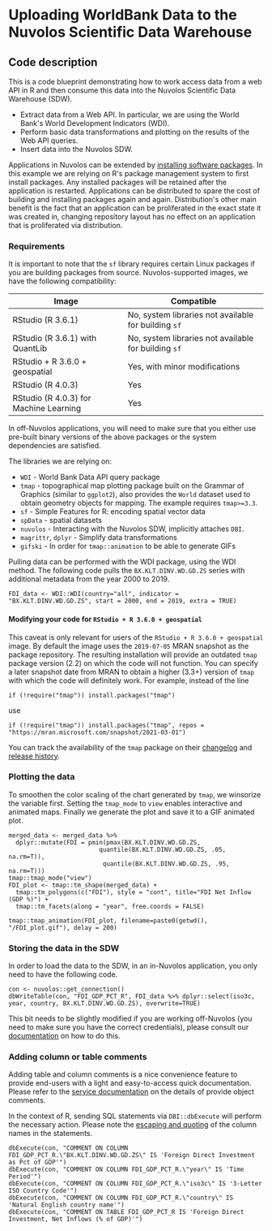 # Uploading WorldBank Data to the Nuvolos Scientific Data Warehouse

## Code description

This is a code blueprint demonstrating how to work access data from a web API in R and then consume this data into the Nuvolos Scientific Data Warehouse (SDW).

* Extract data from a Web API. In particular, we are using the World Bank's World Development Indicators (WDI).
* Perform basic data transformations and plotting on the results of the Web API queries.
* Insert data into the Nuvolos SDW.

Applications in Nuvolos can be extended by [installing software packages](https://docs.nuvolos.cloud/getting-started/work-with-applications/install-a-software-package). In this example we are relying on R's package management system to first install packages. Any installed packages will be retained after the application is restarted. Applications can be distributed to spare the cost of building and installing packages again and again. Distribution's other main benefit is the fact that an application can be proliferated in the exact state it was created in, changing repository layout has no effect on an application that is proliferated via distribution.

### Requirements

It is important to note that the `sf` library requires certain Linux packages if you are building packages from source. Nuvolos-supported images, we have the following compatibility:

| Image      | Compatible |
| ----------- | ----------- |
| RStudio (R 3.6.1)      | No, system libraries not available for building `sf`      |
| RStudio (R 3.6.1) with QuantLib | No, system libraries not available for building `sf`       |
| RStudio + R 3.6.0 + geospatial   | Yes, with minor modifications        |
| RStudio (R 4.0.3) | Yes |
| RStudio (R 4.0.3) for Machine Learning | Yes |

In off-Nuvolos applications, you will need to make sure that you either use pre-built binary versions of the above packages or the system dependencies are satisfied. 

The libraries we are relying on:
* `WDI` - World Bank Data API query package
* `tmap` - topographical map plotting package built on the Grammar of Graphics (similar to `ggplot2`), also provides the `World` dataset used to obtain geometry objects for mapping. The example requires `tmap>=3.3`.
* `sf` - Simple Features for R: encoding spatial vector data
* `spData` - spatial datasets
* `nuvolos` - Interacting with the Nuvolos SDW, implicitly attaches `DBI`.
* `magrittr`, `dplyr` - Simplify data transformations
* `gifski` - In order for `tmap::animation` to be able to generate GIFs

Pulling data can be performed with the WDI package, using the WDI method. The following code pulls the `BX.KLT.DINV.WD.GD.ZS` series with additional metadata from the year 2000 to 2019.

```
FDI_data <- WDI::WDI(country="all", indicator = "BX.KLT.DINV.WD.GD.ZS", start = 2000, end = 2019, extra = TRUE)
```

#### Modifying your code for `RStudio + R 3.6.0 + geospatial`

This caveat is only relevant for users of the `RStudio + R 3.6.0 + geospatial` image. By default the image uses the `2019-07-05` MRAN snapshot as the package repository. The resulting installation will provide an outdated `tmap` package version (2.2) on which the code will not function. You can specify a later snapshot date from MRAN to obtain a higher (3.3+) version of `tmap` with which the code will definitely work. For example, instead of the line

```
if (!require("tmap")) install.packages("tmap")
```

use

```
if (!require("tmap")) install.packages("tmap", repos = "https://mran.microsoft.com/snapshot/2021-03-01")
```
 
You can track the availability of the `tmap` package on their [changelog](https://github.com/mtennekes/tmap/blob/master/NEWS) and [release history](https://cran.r-project.org/src/contrib/Archive/tmap/).

### Plotting the data

To smoothen the color scaling of the chart generated by `tmap`, we winsorize the variable first. Setting the `tmap_mode` to `view` enables interactive and animated maps. Finally we generate the plot and save it to a GIF animated plot.

```
merged_data <- merged_data %>% 
  dplyr::mutate(FDI = pmin(pmax(BX.KLT.DINV.WD.GD.ZS, 
                         quantile(BX.KLT.DINV.WD.GD.ZS, .05, na.rm=T)), 
                          quantile(BX.KLT.DINV.WD.GD.ZS, .95, na.rm=T)))
tmap::tmap_mode("view")
FDI_plot <- tmap::tm_shape(merged_data) + 
  tmap::tm_polygons(c("FDI"), style = "cont", title="FDI Net Inflow (GDP %)") +
  tmap::tm_facets(along = "year", free.coords = FALSE)

tmap::tmap_animation(FDI_plot, filename=paste0(getwd(), "/FDI_plot.gif"), delay = 200)
```

### Storing the data in the SDW

In order to load the data to the SDW, in an in-Nuvolos application, you only need to have the following code.

```
con <- nuvolos::get_connection()
dbWriteTable(con, "FDI_GDP_PCT_R", FDI_data %>% dplyr::select(iso3c, year, country, BX.KLT.DINV.WD.GD.ZS), overwrite=TRUE)
```

This bit needs to be slightly modified if you are working off-Nuvolos (you need to make sure you have the correct credentials), please consult our [documentation](https://docs.nuvolos.cloud/data/access-data-from-applications) on how to do this.

### Adding column or table comments

Adding table and column comments is a nice convenience feature to provide end-users with a light and easy-to-access quick documentation. Please refer to the [service documentation](https://docs.snowflake.com/en/sql-reference/sql/comment.html) on the details of provide object comments.

In the context of R, sending SQL statements via `DBI::dbExecute` will perform the necessary action. Please note the [escaping and quoting](https://docs.snowflake.com/en/sql-reference/identifiers-syntax.html) of the column names in the statements.

```
dbExecute(con, "COMMENT ON COLUMN FDI_GDP_PCT_R.\"BX.KLT.DINV.WD.GD.ZS\" IS 'Foreign Direct Investment as Pct of GDP'")
dbExecute(con, "COMMENT ON COLUMN FDI_GDP_PCT_R.\"year\" IS 'Time Period'")
dbExecute(con, "COMMENT ON COLUMN FDI_GDP_PCT_R.\"iso3c\" IS '3-Letter ISO Country Code'")
dbExecute(con, "COMMENT ON COLUMN FDI_GDP_PCT_R.\"country\" IS 'Natural English country name'")
dbExecute(con, "COMMENT ON TABLE FDI_GDP_PCT_R IS 'Foreign Direct Investment, Net Inflows (% of GDP)'")
```